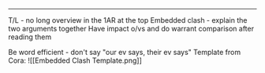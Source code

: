 
----
T/L - no long overview in the 1AR at the top
Embedded clash - explain the two arguments together
Have impact o/vs and do warrant comparison after reading them

Be word efficient - don't say "our ev says, their ev says" 
Template from Cora:
![[Embedded Clash Template.png]]